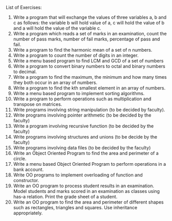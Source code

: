 List of Exercises:

1. Write a program that will exchange the values of three variables a, b and c as follows: the variable b will hold value of a, c will hold the value of b and a will hold the value of the variable c.
2. Write a program which reads a set of marks in an examination, count the number of pass marks, number of fail marks, percentage of pass and fail.
3. Write a program to find the harmonic mean of a set of n numbers.
4. Write a program to count the number of digits in an integer.
5. Write a menu based program to find LCM and GCD of a set of numbers
6. Write a program to convert binary numbers to octal and binary numbers to decimal.
7. Write a program to find the maximum, the minimum and how many times they both occur in an array of numbers.
8. Write a program to find the kth smallest element in an array of numbers.
9. Write a menu based program to implement sorting algorithms.
10. Write a program to perform operations such as multiplication and transpose on matrices.
11. Write programs involving string manipulation (to be decided by faculty).
12. Write programs involving pointer arithmetic (to be decided by the faculty)
13. Write a program involving recursive function (to be decided by the faculty)
14. Write programs involving structures and unions (to be decide by the faculty)
15. Write programs involving data files (to be decided by the faculty)
16. Write an Object Oriented Program to find the area and perimeter of a circle.
17. Write a menu based Object Oriented Program to perform operations in a bank account.
18. Write OO programs to implement overloading of function and constructor.
19. Write an OO program to process student results in an examination. Model students and marks scored in an examination as classes using has-a relation. Print the grade sheet of a student.
20. Write an OO program to find the area and perimeter of different shapes such as rectangles, triangles and squares. Use inheritance appropriately.